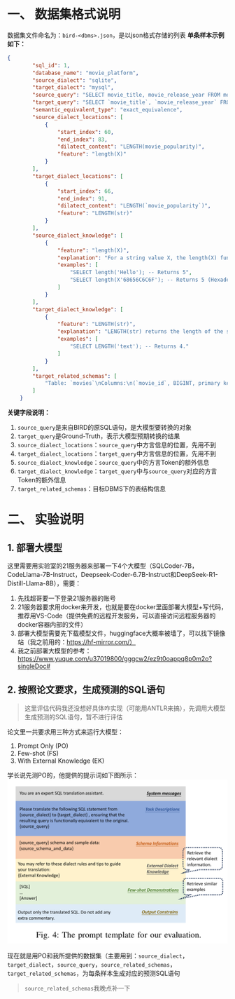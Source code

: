 # 一、 数据集格式说明
数据集文件命名为：`bird-<dbms>.json`，是以json格式存储的列表
**单条样本示例如下：**
```json
{
        "sql_id": 1,
        "database_name": "movie_platform",
        "source_dialect": "sqlite",
        "target_dialect": "mysql",
        "source_query": "SELECT movie_title, movie_release_year FROM movies ORDER BY LENGTH(movie_popularity) DESC LIMIT 1",
        "target_query": "SELECT `movie_title`, `movie_release_year` FROM `movies` ORDER BY LENGTH(`movie_popularity`) DESC LIMIT 1;",
        "semantic_equivalent_type": "exact_equivalence",
        "source_dialect_locations": [
            {
                "start_index": 60,
                "end_index": 83,
                "dilatect_content": "LENGTH(movie_popularity)",
                "feature": "length(X)"
            }
        ],
        "target_dialect_locations": [
            {
                "start_index": 66,
                "end_index": 91,
                "dilatect_content": "LENGTH(`movie_popularity`)",
                "feature": "LENGTH(str)"
            }
        ],
        "source_dialect_knowledge": [
            {
                "feature": "length(X)",
                "explanation": "For a string value X, the length(X) function returns the number of \n  Unicode code points (not bytes) in input string X prior to the first U+0000\n  character.\n  Since SQLite strings do not normally contain NUL characters, the length(X)\n  function will usually return the total number of characters in the string X.\n  For a blob value X, length(X) returns the number of bytes in the blob.\n  If X is NULL then length(X) is NULL.\n  If X is numeric then length(X) returns the length of a string\n  representation of X.\n  \n  Note that for strings, the length(X) function returns the character\n  or code-point\n  length of the string, not the byte length.  The character length is the number\n  of characters in the string.  The character length is always different from\n  the byte length for UTF-16 strings, and can be different from the byte length\n  for UTF-8 strings if the string contains multi-byte characters.  Use the\n  octet_length() function to find the byte length of a string.\n  \n  For BLOB values, length(X) always returns the byte-length of the BLOB.\n  \n  For string values, length(X) must read the entire string into memory in order\n  to compute the character length.  But for BLOB values, reading the whole string\n  into memory is not necessary as SQLite already\n  knows how many bytes are in the BLOB.  Hence, for multi-megabyte values,\n  the length(X) function is usually much faster for BLOBs than for strings, since\n  it does not need to load the value into memory.\n",
                "examples": [
                    "SELECT length('Hello'); -- Returns 5",
                    "SELECT length(X'68656C6C6F'); -- Returns 5 (Hexadecimal BLOB)"
                ]
            }
        ],
        "target_dialect_knowledge": [
            {
                "feature": "LENGTH(str)",
                "explanation": "LENGTH(str) returns the length of the string  str, measured in bytes. A multibyte  character counts as multiple bytes. This means that for a  string containing five 2-byte characters,  LENGTH() returns  10, whereas  CHAR_LENGTH() returns  5. Returns NULL if  str is NULL. Note: The Length() OpenGIS spatial function is named ST_Length() in MySQL.",
                "examples": [
                    "SELECT LENGTH('text'); -- Returns 4."
                ]
            }
        ],
        "target_related_schemas": [
            "Table: `movies`\nColumns:\n(`movie_id`, BIGINT, primary key)\n(`movie_title`, TEXT)\n(`movie_release_year`, BIGINT)\n(`movie_url`, TEXT)\n(`movie_title_language`, TEXT)\n(`movie_popularity`, BIGINT)\n(`movie_image_url`, TEXT)\n(`director_id`, TEXT)\n(`director_name`, TEXT)\n(`director_url`, TEXT)\n"
        ]
    }
```
**关键字段说明：**
1. `source_query`是来自BIRD的原SQL语句，是大模型要转换的对象
2. `target_query`是Ground-Truth，表示大模型预期转换的结果
3. `source_dialect_locations`：`source_query`中方言信息的位置，先用不到
4. `target_dialect_locations`：`target_query`中方言信息的位置，先用不到
5. `source_dialect_knowledge`：`source_query`中的方言Token的额外信息
6. `target_dialect_knowledge`：`target_query`中与`source_query`对应的方言Token的额外信息
7. `target_related_schemas`：目标DBMS下的表结构信息

# 二、 实验说明
## 1. 部署大模型
这里需要用实验室的21服务器来部署一下4个大模型（SQLCoder-7B，CodeLlama-7B-Instruct，Deepseek-Coder-6.7B-Instruct和DeepSeek-R1-Distill-Llama-8B），需要：
1. 先找超哥要一下登录21服务器的账号
2. 21服务器要求用docker来开发，也就是要在docker里面部署大模型+写代码，推荐用VS-Code（提供免费的远程开发服务，可以直接访问远程服务器的docker容器内部的文件）
3. 部署大模型需要先下载模型文件，huggingface大概率被墙了，可以找下镜像站（我之前用的：https://hf-mirror.com/）
4. 我之前部署大模型的参考：https://www.yuque.com/u37019800/gggcw2/ez9t0oappq8p0m2o?singleDoc#

## 2. 按照论文要求，生成预测的SQL语句
> 这里评估代码我还没想好具体咋实现（可能用ANTLR来搞），先调用大模型生成预测的SQL语句，暂不进行评估

论文里一共要求用三种方式来运行大模型：
1. Prompt Only (PO)
2. Few-shot (FS)
3. With External Knowledge (EK)

学长说先测PO的，他提供的提示词如下图所示：
![img.png](img.png)

现在就是用PO和我所提供的数据集（主要用到：`source_dialect`，`target_dialect`，`source_query`，`source_related_schemas`，`target_related_schemas`，为每条样本生成对应的预测SQL语句

> `source_related_schemas`我晚点补一下